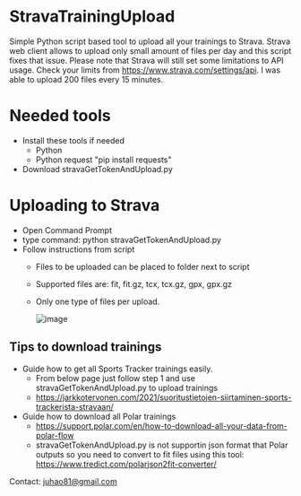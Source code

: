 # StravaTrainingUpload
Simple Python script based tool to upload all your trainings to Strava. Strava web client allows to upload only small amount of files per day and this script fixes that issue. Please note that Strava will still set some limitations to API usage. Check your limits from https://www.strava.com/settings/api. I was able to upload 200 files every 15 minutes.

# Needed tools
- Install these tools if needed
   * Python
   * Python request "pip install requests"
- Download stravaGetTokenAndUpload.py

# Uploading to Strava
- Open Command Prompt
- type command: python stravaGetTokenAndUpload.py
- Follow instructions from script
   * Files to be uploaded can be placed to folder next to script
   * Supported files are: fit, fit.gz, tcx, tcx.gz, gpx, gpx.gz
   * Only one type of files per upload. 
     
     ![image](https://github.com/JuhaO81/StravaTrainingUpload/assets/29195184/f695b61d-4565-44aa-99e7-6cbca4c72aee)

## Tips to download trainings
- Guide how to get all Sports Tracker trainings easily.
   * From below page just follow step 1 and use stravaGetTokenAndUpload.py to upload trainings
   * https://jarkkotervonen.com/2021/suoritustietojen-siirtaminen-sports-trackerista-stravaan/
- Guide how to download all Polar trainings
   * https://support.polar.com/en/how-to-download-all-your-data-from-polar-flow
   * stravaGetTokenAndUpload.py is not supportin json format that Polar outputs so you need to convert to fit files using this tool: https://www.tredict.com/polarjson2fit-converter/

Contact: juhao81@gmail.com
